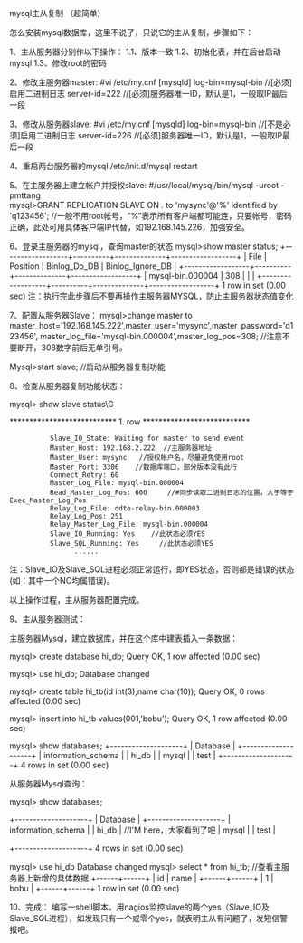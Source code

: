 mysql主从复制
（超简单）

怎么安装mysql数据库，这里不说了，只说它的主从复制，步骤如下：

1、主从服务器分别作以下操作：
  1.1、版本一致
  1.2、初始化表，并在后台启动mysql
  1.3、修改root的密码

2、修改主服务器master:
   #vi /etc/my.cnf
       [mysqld]
       log-bin=mysql-bin   //[必须]启用二进制日志
       server-id=222      //[必须]服务器唯一ID，默认是1，一般取IP最后一段

3、修改从服务器slave:
   #vi /etc/my.cnf
       [mysqld]
       log-bin=mysql-bin   //[不是必须]启用二进制日志
       server-id=226      //[必须]服务器唯一ID，默认是1，一般取IP最后一段

4、重启两台服务器的mysql
   /etc/init.d/mysql restart

5、在主服务器上建立帐户并授权slave:
   #/usr/local/mysql/bin/mysql -uroot -pmttang  
   mysql>GRANT REPLICATION SLAVE ON *.* to 'mysync'@'%' identified by 'q123456'; //一般不用root帐号，&ldquo;%&rdquo;表示所有客户端都可能连，只要帐号，密码正确，此处可用具体客户端IP代替，如192.168.145.226，加强安全。

6、登录主服务器的mysql，查询master的状态
   mysql>show master status;
   +------------------+----------+--------------+------------------+
   | File             | Position | Binlog_Do_DB | Binlog_Ignore_DB |
   +------------------+----------+--------------+------------------+
   | mysql-bin.000004 |      308 |              |                  |
   +------------------+----------+--------------+------------------+
   1 row in set (0.00 sec)
   注：执行完此步骤后不要再操作主服务器MYSQL，防止主服务器状态值变化

7、配置从服务器Slave：
   mysql>change master to master_host='192.168.145.222',master_user='mysync',master_password='q123456',
         master_log_file='mysql-bin.000004',master_log_pos=308;   //注意不要断开，308数字前后无单引号。

   Mysql>start slave;    //启动从服务器复制功能

8、检查从服务器复制功能状态：

   mysql> show slave status\G

   *************************** 1. row ***************************

              Slave_IO_State: Waiting for master to send event
              Master_Host: 192.168.2.222  //主服务器地址
              Master_User: mysync   //授权帐户名，尽量避免使用root
              Master_Port: 3306    //数据库端口，部分版本没有此行
              Connect_Retry: 60
              Master_Log_File: mysql-bin.000004
              Read_Master_Log_Pos: 600     //#同步读取二进制日志的位置，大于等于Exec_Master_Log_Pos
              Relay_Log_File: ddte-relay-bin.000003
              Relay_Log_Pos: 251
              Relay_Master_Log_File: mysql-bin.000004
              Slave_IO_Running: Yes    //此状态必须YES
              Slave_SQL_Running: Yes     //此状态必须YES
                    ......

注：Slave_IO及Slave_SQL进程必须正常运行，即YES状态，否则都是错误的状态(如：其中一个NO均属错误)。

以上操作过程，主从服务器配置完成。
 
9、主从服务器测试：

主服务器Mysql，建立数据库，并在这个库中建表插入一条数据：

  mysql> create database hi_db;
  Query OK, 1 row affected (0.00 sec)

  mysql> use hi_db;
  Database changed

  mysql>  create table hi_tb(id int(3),name char(10));
  Query OK, 0 rows affected (0.00 sec)
 
  mysql> insert into hi_tb values(001,'bobu');
  Query OK, 1 row affected (0.00 sec)

  mysql> show databases;
   +--------------------+
   | Database           |
   +--------------------+
   | information_schema |
   | hi_db                |
   | mysql                |
   | test                 |
   +--------------------+
   4 rows in set (0.00 sec)

从服务器Mysql查询：

   mysql> show databases;

   +--------------------+
   | Database               |
   +--------------------+
   | information_schema |
   | hi_db                 |       //I'M here，大家看到了吧
   | mysql                 |
   | test          |

   +--------------------+
   4 rows in set (0.00 sec)

   mysql> use hi_db
   Database changed
   mysql> select * from hi_tb;           //查看主服务器上新增的具体数据
   +------+------+
   | id   | name |
   +------+------+
   |    1 | bobu |
   +------+------+
   1 row in set (0.00 sec)
 

10、完成：
    编写一shell脚本，用nagios监控slave的两个yes（Slave_IO及Slave_SQL进程），如发现只有一个或零个yes，就表明主从有问题了，发短信警报吧。